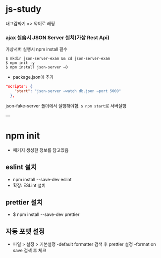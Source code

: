# js-study

태그감싸기 => 약어로 래핑

### ajax 실습시 JSON Server 설치(가상 Rest Api)

가상서버 실행시 npm install 필수

```shell script
$ mkdir json-server-exam && cd json-server-exam
$ npm init -y
$ npm install json-server —D
```

- package.json에 추가

```json
"scripts": {
    "start": "json-server —watch db.json —port 5000"
  },
```

json-fake-server 폴더에서 실행해야함.
`$ npm start`로 서버실행

—

# npm init

- 패키지 생성한 정보를 담고있음

## eslint 설치

- npm install --save-dev eslint
- 확장: ESLint 설치

## prettier 설치

- $ npm install --save-dev prettier

## 자동 포맷 설정

- 파일 > 설정 > 기본설정
  -default formatter 검색 후 prettier 설정
  -format on save 검색 후 체크
